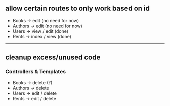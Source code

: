 ## allow certain routes to only work based on id

-   Books -> edit (no need for now)
-   Authors -> edit (no need for now)
-   Users -> view / edit (done)
-   Rents -> index / view (done)

---

## cleanup excess/unused code

### Controllers & Templates

-   Books -> delete (?)
-   Authors -> delete
-   Users -> edit / delete
-   Rents -> edit / delete
